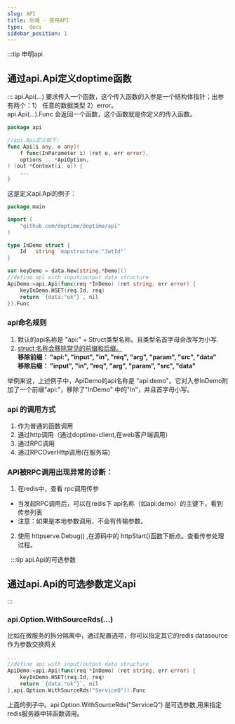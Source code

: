 ```yaml
---
slug: API
title: 后端 - 使用API
type:  docs
sidebar_position: 1
---
```



:::tip 申明api
## **通过api.Api定义doptime函数**
::: 
 api.Api(...) 要求传入一个函数，这个传入函数的入参是一个结构体指针；出参有两个：1） 任意的数据类型 2）error。  
  api.Api(...).Func 会返回一个函数，这个函数就是你定义的传入函数。
```go   title="/api/api.go"
package api

//api.Api定义如下:
func Api[i any, o any](
	f func(InParameter i) (ret o, err error),
	options ...*ApiOption,
) (out *Context[i, o]) {
    ...
}
```
这是定义api.Api的例子：
```go   title="main.go"
package main

import (
	"github.com/doptime/doptime/api"
)

type InDemo struct {
	Id   string `mapstructure:"JwtId"`
}

var keyDemo = data.New[string,*Demo]()
//define api with input/output data structure
ApiDemo:=api.Api(func(req *InDemo) (ret string, err error) {
    keyInDemo.HSET(req.Id, req)
    return `{data:"ok"}`, nil
}).Func

```
### api命名规则
1. 默认的api名称是 "api:" + Struct类型名称。且类型名首字母会改写为小写.  
2. [struct 名称会移除常见的前缀和后缀。  ](https://github.com/doptime/doptime/blob/master/specification/serviceNames.go#L55)  
   **移除前缀： "api:", "input", "in", "req", "arg", "param", "src", "data"**  
   **移除后缀： "input", "in", "req", "arg", "param", "src", "data"**  
	
举例来说，上述例子中，ApiDemo的api名称是 "api:demo"。它对入参InDemo附加了一个前缀"api:"，移除了"InDemo" 中的"In"，并且首字母小写。
### api 的调用方式
1. 作为普通的函数调用
2. 通过http调用（通过doptime-client,在web客户端调用）
3. 通过RPC调用
4. 通过RPCOverHttp调用(在服务端)

### API被RPC调用出现异常的诊断：
1. 在redis中，查看 rpc调用传参
- 当发起RPC调用后，可以在redis下 api名称（如api:demo）的主键下，看到传参列表
- 注意：如果是本地参数调用，不会有传输参数。
2. 使用 httpserve.Debug() ,在源码中的 httpStart()函数下断点。查看传参处理过程。

&nbsp;
:::tip api.Api的可选参数
## **通过api.Api的可选参数定义api**   
::: 
### api.Option.WithSourceRds(...)    
比如在微服务的拆分隔离中，通过配置选项，你可以指定其它的redis datasource 作为参数交换网关
```go   title="main.go"
...
//define api with input/output data structure
ApiDemo:=api.Api(func(req *InDemo) (ret string, err error) {
    keyInDemo.HSET(req.Id, req)
    return `{data:"ok"}`, nil
},api.Option.WithSourceRds("ServiceQ")).Func
```
上面的例子中。api.Option.WithSourceRds("ServiceQ") 是可选参数,用来指定redis服务器中转函数调用。    

